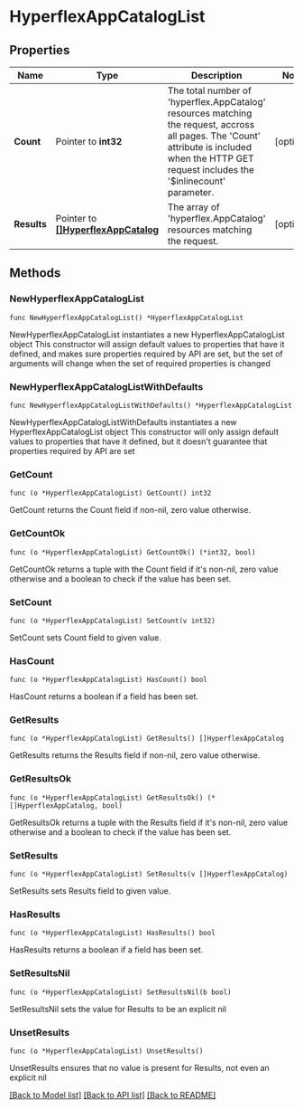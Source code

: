 # HyperflexAppCatalogList

## Properties

Name | Type | Description | Notes
------------ | ------------- | ------------- | -------------
**Count** | Pointer to **int32** | The total number of &#39;hyperflex.AppCatalog&#39; resources matching the request, accross all pages. The &#39;Count&#39; attribute is included when the HTTP GET request includes the &#39;$inlinecount&#39; parameter. | [optional] 
**Results** | Pointer to [**[]HyperflexAppCatalog**](hyperflex.AppCatalog.md) | The array of &#39;hyperflex.AppCatalog&#39; resources matching the request. | [optional] 

## Methods

### NewHyperflexAppCatalogList

`func NewHyperflexAppCatalogList() *HyperflexAppCatalogList`

NewHyperflexAppCatalogList instantiates a new HyperflexAppCatalogList object
This constructor will assign default values to properties that have it defined,
and makes sure properties required by API are set, but the set of arguments
will change when the set of required properties is changed

### NewHyperflexAppCatalogListWithDefaults

`func NewHyperflexAppCatalogListWithDefaults() *HyperflexAppCatalogList`

NewHyperflexAppCatalogListWithDefaults instantiates a new HyperflexAppCatalogList object
This constructor will only assign default values to properties that have it defined,
but it doesn't guarantee that properties required by API are set

### GetCount

`func (o *HyperflexAppCatalogList) GetCount() int32`

GetCount returns the Count field if non-nil, zero value otherwise.

### GetCountOk

`func (o *HyperflexAppCatalogList) GetCountOk() (*int32, bool)`

GetCountOk returns a tuple with the Count field if it's non-nil, zero value otherwise
and a boolean to check if the value has been set.

### SetCount

`func (o *HyperflexAppCatalogList) SetCount(v int32)`

SetCount sets Count field to given value.

### HasCount

`func (o *HyperflexAppCatalogList) HasCount() bool`

HasCount returns a boolean if a field has been set.

### GetResults

`func (o *HyperflexAppCatalogList) GetResults() []HyperflexAppCatalog`

GetResults returns the Results field if non-nil, zero value otherwise.

### GetResultsOk

`func (o *HyperflexAppCatalogList) GetResultsOk() (*[]HyperflexAppCatalog, bool)`

GetResultsOk returns a tuple with the Results field if it's non-nil, zero value otherwise
and a boolean to check if the value has been set.

### SetResults

`func (o *HyperflexAppCatalogList) SetResults(v []HyperflexAppCatalog)`

SetResults sets Results field to given value.

### HasResults

`func (o *HyperflexAppCatalogList) HasResults() bool`

HasResults returns a boolean if a field has been set.

### SetResultsNil

`func (o *HyperflexAppCatalogList) SetResultsNil(b bool)`

 SetResultsNil sets the value for Results to be an explicit nil

### UnsetResults
`func (o *HyperflexAppCatalogList) UnsetResults()`

UnsetResults ensures that no value is present for Results, not even an explicit nil

[[Back to Model list]](../README.md#documentation-for-models) [[Back to API list]](../README.md#documentation-for-api-endpoints) [[Back to README]](../README.md)


